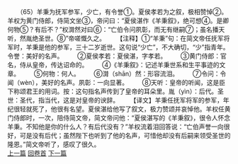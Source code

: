 　　（65）羊秉为抚军参军，少亡，有令誉①。夏侯孝若为之叙，极相赞悼②。羊权为黄门侍郎，侍简文坐③，帝问曰：“夏侯湛作《羊秉叙》，绝可想④。是卿何物⑤？有后不？”权潸然对曰⑥：“亡伯令问夙彰，而无有继嗣⑦；虽名播天听，然胤绝圣世。⑧”帝嗟慨久之。
　　【注释】①“羊秉”句：在简文帝任抚军将军时，羊秉是他的参军，三十二岁逝世。这句说“少亡”，不大确切，“少”指青年。令誉：美好的名声。
　　②夏侯孝若：夏侯湛，字孝若。
　　③黄门侍郎：官名，侍从皇帝，传达诏命的。
　　④《羊秉叙》：记述羊秉世系和生平事迹的文章。
　　⑤何物：何人。
　　⑥潸（shān）然：形容流泪。
　　⑦令问：令闻（wèn），美好的名声。夙彰：一向显著。
　　⑧天听：皇帝的听闻，这是臣下称颂君王的用词。按：这句指名声传到了皇帝的耳朵里。胤（yìn）：后代。圣世：圣代，指当代，这是对皇帝的谀辞。
　　【译文】羊秉任抚军将军的参军，年纪很轻就死了，他很有名望。夏侯湛给他写了叙文，极力赞颂并哀悼他。羊权任黄门侍郎时，一次，陪侍简文帝，简文帝问他：“夏侯湛写的《羊秉叙》，很令人怀念羊秉。不知他是你的什么人？有后代没有？”羊权流着泪回答说：“亡伯声誉一向很好，可是没有后代；虽然陛下也听到了他的名声，可惜他却没有后嗣来领受圣世的隆恩。”简文帝听了，感叹了很久。
<br>[上一篇](02_064) [回卷首](02_000) [下一篇](02_066)
